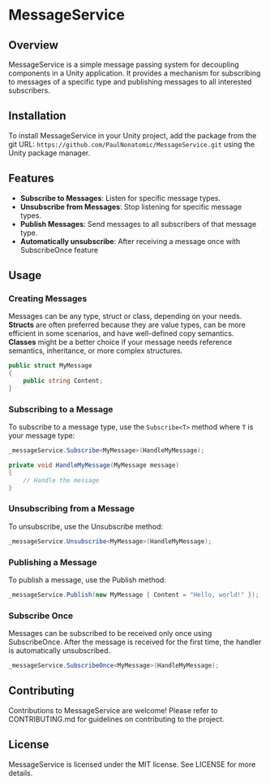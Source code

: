 # MessageService

## Overview
MessageService is a simple message passing system for decoupling components in a Unity application. It provides a mechanism for subscribing to messages of a specific type and publishing messages to all interested subscribers.

## Installation
To install MessageService in your Unity project, add the package from the git URL: `https://github.com/PaulNonatomic/MessageService.git` using the Unity package manager.

## Features
- **Subscribe to Messages**: Listen for specific message types.
- **Unsubscribe from Messages**: Stop listening for specific message types.
- **Publish Messages**: Send messages to all subscribers of that message type.
- **Automatically unsubscribe**: After receiving a message once with SubscribeOnce feature

## Usage
### Creating Messages
Messages can be any type, struct or class, depending on your needs.  
**Structs** are often preferred because they are value types, can be more efficient in some scenarios, and have well-defined copy semantics.  
**Classes** might be a better choice if your message needs reference semantics, inheritance, or more complex structures.

```csharp
public struct MyMessage
{
    public string Content;
}
```

### Subscribing to a Message
To subscribe to a message type, use the `Subscribe<T>` method where `T` is your message type:

```csharp
_messageService.Subscribe<MyMessage>(HandleMyMessage);

private void HandleMyMessage(MyMessage message)
{
    // Handle the message
}
```

### Unsubscribing from a Message
To unsubscribe, use the Unsubscribe<T> method:

```csharp
_messageService.Unsubscribe<MyMessage>(HandleMyMessage);
```

### Publishing a Message
To publish a message, use the Publish<T> method:

```csharp
_messageService.Publish(new MyMessage { Content = "Hello, world!" });
```
### Subscribe Once
Messages can be subscribed to be received only once using SubscribeOnce. After the message is received for the first time, the handler is automatically unsubscribed.

```csharp
_messageService.SubscribeOnce<MyMessage>(HandleMyMessage);
```
## Contributing
Contributions to MessageService are welcome! Please refer to CONTRIBUTING.md for guidelines on contributing to the project.

## License
MessageService is licensed under the MIT license. See LICENSE for more details.
